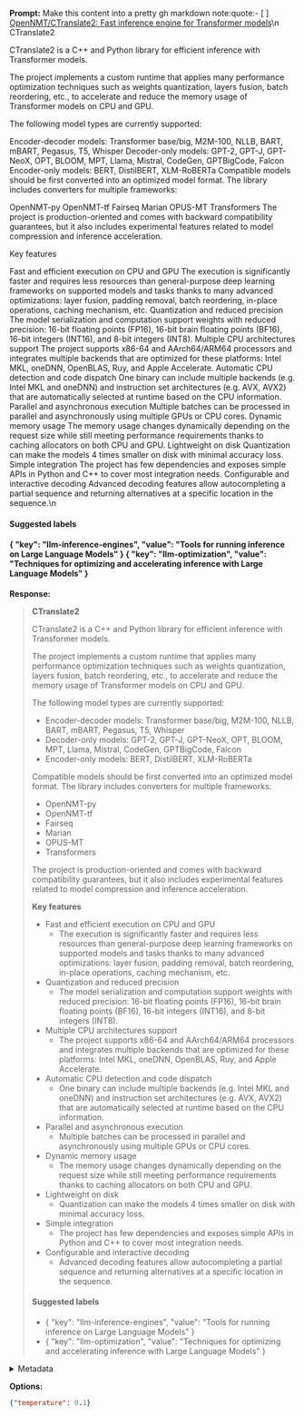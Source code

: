 **Prompt:**
Make this content into a pretty gh markdown note:quote:- [ ] [OpenNMT/CTranslate2: Fast inference engine for Transformer models](https://github.com/OpenNMT/CTranslate2)\n
CTranslate2

CTranslate2 is a C++ and Python library for efficient inference with Transformer models.

The project implements a custom runtime that applies many performance optimization techniques such as weights quantization, layers fusion, batch reordering, etc., to accelerate and reduce the memory usage of Transformer models on CPU and GPU.

The following model types are currently supported:

Encoder-decoder models: Transformer base/big, M2M-100, NLLB, BART, mBART, Pegasus, T5, Whisper
Decoder-only models: GPT-2, GPT-J, GPT-NeoX, OPT, BLOOM, MPT, Llama, Mistral, CodeGen, GPTBigCode, Falcon
Encoder-only models: BERT, DistilBERT, XLM-RoBERTa
Compatible models should be first converted into an optimized model format. The library includes converters for multiple frameworks:

OpenNMT-py
OpenNMT-tf
Fairseq
Marian
OPUS-MT
Transformers
The project is production-oriented and comes with backward compatibility guarantees, but it also includes experimental features related to model compression and inference acceleration.

Key features

Fast and efficient execution on CPU and GPU
The execution is significantly faster and requires less resources than general-purpose deep learning frameworks on supported models and tasks thanks to many advanced optimizations: layer fusion, padding removal, batch reordering, in-place operations, caching mechanism, etc.
Quantization and reduced precision
The model serialization and computation support weights with reduced precision: 16-bit floating points (FP16), 16-bit brain floating points (BF16), 16-bit integers (INT16), and 8-bit integers (INT8).
Multiple CPU architectures support
The project supports x86-64 and AArch64/ARM64 processors and integrates multiple backends that are optimized for these platforms: Intel MKL, oneDNN, OpenBLAS, Ruy, and Apple Accelerate.
Automatic CPU detection and code dispatch
One binary can include multiple backends (e.g. Intel MKL and oneDNN) and instruction set architectures (e.g. AVX, AVX2) that are automatically selected at runtime based on the CPU information.
Parallel and asynchronous execution
Multiple batches can be processed in parallel and asynchronously using multiple GPUs or CPU cores.
Dynamic memory usage
The memory usage changes dynamically depending on the request size while still meeting performance requirements thanks to caching allocators on both CPU and GPU.
Lightweight on disk
Quantization can make the models 4 times smaller on disk with minimal accuracy loss.
Simple integration
The project has few dependencies and exposes simple APIs in Python and C++ to cover most integration needs.
Configurable and interactive decoding
Advanced decoding features allow autocompleting a partial sequence and returning alternatives at a specific location in the sequence.\n
#### Suggested labels
#### {   "key": "llm-inference-engines",   "value": "Tools for running inference on Large Language Models" } {   "key": "llm-optimization",   "value": "Techniques for optimizing and accelerating inference with Large Language Models" }

**Response:**
> **CTranslate2**
> 
> CTranslate2 is a C++ and Python library for efficient inference with Transformer models.
> 
> The project implements a custom runtime that applies many performance optimization techniques such as weights quantization, layers fusion, batch reordering, etc., to accelerate and reduce the memory usage of Transformer models on CPU and GPU.
> 
> The following model types are currently supported:
> 
> - Encoder-decoder models: Transformer base/big, M2M-100, NLLB, BART, mBART, Pegasus, T5, Whisper
> - Decoder-only models: GPT-2, GPT-J, GPT-NeoX, OPT, BLOOM, MPT, Llama, Mistral, CodeGen, GPTBigCode, Falcon
> - Encoder-only models: BERT, DistilBERT, XLM-RoBERTa
> 
> Compatible models should be first converted into an optimized model format. The library includes converters for multiple frameworks:
> 
> - OpenNMT-py
> - OpenNMT-tf
> - Fairseq
> - Marian
> - OPUS-MT
> - Transformers
> 
> The project is production-oriented and comes with backward compatibility guarantees, but it also includes experimental features related to model compression and inference acceleration.
> 
> **Key features**
> 
> - Fast and efficient execution on CPU and GPU
>   - The execution is significantly faster and requires less resources than general-purpose deep learning frameworks on supported models and tasks thanks to many advanced optimizations: layer fusion, padding removal, batch reordering, in-place operations, caching mechanism, etc.
> - Quantization and reduced precision
>   - The model serialization and computation support weights with reduced precision: 16-bit floating points (FP16), 16-bit brain floating points (BF16), 16-bit integers (INT16), and 8-bit integers (INT8).
> - Multiple CPU architectures support
>   - The project supports x86-64 and AArch64/ARM64 processors and integrates multiple backends that are optimized for these platforms: Intel MKL, oneDNN, OpenBLAS, Ruy, and Apple Accelerate.
> - Automatic CPU detection and code dispatch
>   - One binary can include multiple backends (e.g. Intel MKL and oneDNN) and instruction set architectures (e.g. AVX, AVX2) that are automatically selected at runtime based on the CPU information.
> - Parallel and asynchronous execution
>   - Multiple batches can be processed in parallel and asynchronously using multiple GPUs or CPU cores.
> - Dynamic memory usage
>   - The memory usage changes dynamically depending on the request size while still meeting performance requirements thanks to caching allocators on both CPU and GPU.
> - Lightweight on disk
>   - Quantization can make the models 4 times smaller on disk with minimal accuracy loss.
> - Simple integration
>   - The project has few dependencies and exposes simple APIs in Python and C++ to cover most integration needs.
> - Configurable and interactive decoding
>   - Advanced decoding features allow autocompleting a partial sequence and returning alternatives at a specific location in the sequence.
> 
> #### Suggested labels
> 
> - { "key": "llm-inference-engines", "value": "Tools for running inference on Large Language Models" }
> - { "key": "llm-optimization", "value": "Techniques for optimizing and accelerating inference with Large Language Models" }

<details><summary>Metadata</summary>

- Duration: 11743 ms
- Datetime: 2024-01-13T13:28:30.341580
- Model: gpt-3.5-turbo-0613

</details>

**Options:**
```json
{"temperature": 0.1}
```

